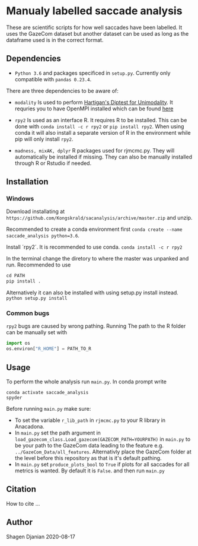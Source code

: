 # Manualy labelled saccade analysis

These are scientific scripts for how well saccades have been labelled. It uses the GazeCom dataset but another dataset can be used as long as the dataframe used is in the correct format.

## Dependencies

* `Python 3.6` and packages specificed in `setup.py`. Currently only compatible with `pandas 0.23.4`.

There are three dependencies to be aware of:
* `modality` 
Is used to perform [Hartigan's Diptest for Unimodality](https://github.com/alimuldal/diptest). It requries you to have OpenMPI installed which can be found [here](https://www.microsoft.com/en-us/download/details.aspx?id=57467)

* `rpy2`
Is used as an interface R. It requires R to be installed. This can be done with `conda install -c r rpy2` or `pip install rpy2`. When using conda it will also install a separate version of R in the environment while pip will only install `rpy2`. 

* ```madness, mixAK, dplyr```
R packages used for rjmcmc.py. They will automatically be installed if missing. They can also be manually installed through R or Rstudio if needed.


## Installation

### Windows
Download installating at `https://github.com/Kongskrald/sacanalysis/archive/master.zip` and unzip.

Recommended to create a conda environment first `conda create --name saccade_analysis python=3.6`.

Install ´rpy2´. It is recommended to use conda.
`conda install -c r rpy2`

In the terminal change the diretory to where the master was unpanked and run. Recommended to use
```python
cd PATH
pip install .
```

Alternatively it can also be installed with using setup.py install instead.
`python setup.py install`

### Common bugs

`rpy2` bugs are caused by wrong pathing. Running The path to the R folder can be manually set with 
```python
import os
os.environ["R_HOME"] = PATH_TO_R
```
## Usage
To perform the whole analysis run `main.py`. In conda prompt write
```
conda activate saccade_analysis
spyder
```
Before running `main.py` make sure:
* To set the variable `r_lib_path` in `rjmcmc.py` to your R library in Anacadona.
* In `main.py` set the path argument in `load_gazecom_class.Load_gazecom(GAZECOM_PATH=YOURPATH)` in `main.py` to be your path to the GazeCom data leading to the feature e.g. `../GazeCom_Data/all_features`. Alternativly place the GazeCom folder at the level before this repository as that is it's default pathing.
* In `main.py` set `produce_plots_bool` to `True` if plots for all saccades for all metrics is wanted. By default it is `False`.
and then run `main.py`


## Citation
How to cite ...

## Author
Shagen Djanian
2020-08-17
